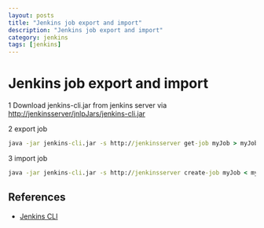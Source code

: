 ```yaml
---
layout: posts
title: "Jenkins job export and import"
description: "Jenkins job export and import"
category: jenkins
tags: [jenkins]
---
```


# Jenkins job export and import

1 Download jenkins-cli.jar from jenkins server via [http://jenkinsserver/jnlpJars/jenkins-cli.jar](http://jenkinsserver/jnlpJars/jenkins-cli.jar)

2 export job

```cmd
java -jar jenkins-cli.jar -s http://jenkinsserver get-job myJob > myJob.xml
```

3 import job

```cmd
java -jar jenkins-cli.jar -s http://jenkinsserver create-job myJob < myJob.xml
```

## References
* [Jenkins CLI](https://wiki.jenkins-ci.org/display/JENKINS/Jenkins+CLI)